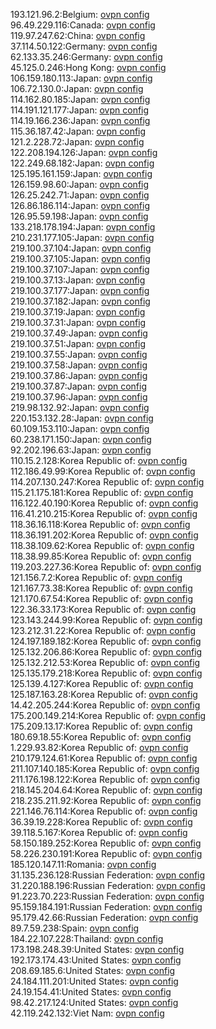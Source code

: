 193.121.96.2:Belgium: [ovpn config](vpn/193_121_96_2.ovpn)  
96.49.229.116:Canada: [ovpn config](vpn/96_49_229_116.ovpn)  
119.97.247.62:China: [ovpn config](vpn/119_97_247_62.ovpn)  
37.114.50.122:Germany: [ovpn config](vpn/37_114_50_122.ovpn)  
62.133.35.246:Germany: [ovpn config](vpn/62_133_35_246.ovpn)  
45.125.0.246:Hong Kong: [ovpn config](vpn/45_125_0_246.ovpn)  
106.159.180.113:Japan: [ovpn config](vpn/106_159_180_113.ovpn)  
106.72.130.0:Japan: [ovpn config](vpn/106_72_130_0.ovpn)  
114.162.80.185:Japan: [ovpn config](vpn/114_162_80_185.ovpn)  
114.191.121.177:Japan: [ovpn config](vpn/114_191_121_177.ovpn)  
114.19.166.236:Japan: [ovpn config](vpn/114_19_166_236.ovpn)  
115.36.187.42:Japan: [ovpn config](vpn/115_36_187_42.ovpn)  
121.2.228.72:Japan: [ovpn config](vpn/121_2_228_72.ovpn)  
122.208.194.126:Japan: [ovpn config](vpn/122_208_194_126.ovpn)  
122.249.68.182:Japan: [ovpn config](vpn/122_249_68_182.ovpn)  
125.195.161.159:Japan: [ovpn config](vpn/125_195_161_159.ovpn)  
126.159.98.60:Japan: [ovpn config](vpn/126_159_98_60.ovpn)  
126.25.242.71:Japan: [ovpn config](vpn/126_25_242_71.ovpn)  
126.86.186.114:Japan: [ovpn config](vpn/126_86_186_114.ovpn)  
126.95.59.198:Japan: [ovpn config](vpn/126_95_59_198.ovpn)  
133.218.178.194:Japan: [ovpn config](vpn/133_218_178_194.ovpn)  
210.231.177.105:Japan: [ovpn config](vpn/210_231_177_105.ovpn)  
219.100.37.104:Japan: [ovpn config](vpn/219_100_37_104.ovpn)  
219.100.37.105:Japan: [ovpn config](vpn/219_100_37_105.ovpn)  
219.100.37.107:Japan: [ovpn config](vpn/219_100_37_107.ovpn)  
219.100.37.13:Japan: [ovpn config](vpn/219_100_37_13.ovpn)  
219.100.37.177:Japan: [ovpn config](vpn/219_100_37_177.ovpn)  
219.100.37.182:Japan: [ovpn config](vpn/219_100_37_182.ovpn)  
219.100.37.19:Japan: [ovpn config](vpn/219_100_37_19.ovpn)  
219.100.37.31:Japan: [ovpn config](vpn/219_100_37_31.ovpn)  
219.100.37.49:Japan: [ovpn config](vpn/219_100_37_49.ovpn)  
219.100.37.51:Japan: [ovpn config](vpn/219_100_37_51.ovpn)  
219.100.37.55:Japan: [ovpn config](vpn/219_100_37_55.ovpn)  
219.100.37.58:Japan: [ovpn config](vpn/219_100_37_58.ovpn)  
219.100.37.86:Japan: [ovpn config](vpn/219_100_37_86.ovpn)  
219.100.37.87:Japan: [ovpn config](vpn/219_100_37_87.ovpn)  
219.100.37.96:Japan: [ovpn config](vpn/219_100_37_96.ovpn)  
219.98.132.92:Japan: [ovpn config](vpn/219_98_132_92.ovpn)  
220.153.132.28:Japan: [ovpn config](vpn/220_153_132_28.ovpn)  
60.109.153.110:Japan: [ovpn config](vpn/60_109_153_110.ovpn)  
60.238.171.150:Japan: [ovpn config](vpn/60_238_171_150.ovpn)  
92.202.196.63:Japan: [ovpn config](vpn/92_202_196_63.ovpn)  
110.15.2.128:Korea Republic of: [ovpn config](vpn/110_15_2_128.ovpn)  
112.186.49.99:Korea Republic of: [ovpn config](vpn/112_186_49_99.ovpn)  
114.207.130.247:Korea Republic of: [ovpn config](vpn/114_207_130_247.ovpn)  
115.21.175.181:Korea Republic of: [ovpn config](vpn/115_21_175_181.ovpn)  
116.122.40.190:Korea Republic of: [ovpn config](vpn/116_122_40_190.ovpn)  
116.41.210.215:Korea Republic of: [ovpn config](vpn/116_41_210_215.ovpn)  
118.36.16.118:Korea Republic of: [ovpn config](vpn/118_36_16_118.ovpn)  
118.36.191.202:Korea Republic of: [ovpn config](vpn/118_36_191_202.ovpn)  
118.38.109.62:Korea Republic of: [ovpn config](vpn/118_38_109_62.ovpn)  
118.38.99.85:Korea Republic of: [ovpn config](vpn/118_38_99_85.ovpn)  
119.203.227.36:Korea Republic of: [ovpn config](vpn/119_203_227_36.ovpn)  
121.156.7.2:Korea Republic of: [ovpn config](vpn/121_156_7_2.ovpn)  
121.167.73.38:Korea Republic of: [ovpn config](vpn/121_167_73_38.ovpn)  
121.170.67.54:Korea Republic of: [ovpn config](vpn/121_170_67_54.ovpn)  
122.36.33.173:Korea Republic of: [ovpn config](vpn/122_36_33_173.ovpn)  
123.143.244.99:Korea Republic of: [ovpn config](vpn/123_143_244_99.ovpn)  
123.212.31.22:Korea Republic of: [ovpn config](vpn/123_212_31_22.ovpn)  
124.197.189.182:Korea Republic of: [ovpn config](vpn/124_197_189_182.ovpn)  
125.132.206.86:Korea Republic of: [ovpn config](vpn/125_132_206_86.ovpn)  
125.132.212.53:Korea Republic of: [ovpn config](vpn/125_132_212_53.ovpn)  
125.135.179.218:Korea Republic of: [ovpn config](vpn/125_135_179_218.ovpn)  
125.139.4.127:Korea Republic of: [ovpn config](vpn/125_139_4_127.ovpn)  
125.187.163.28:Korea Republic of: [ovpn config](vpn/125_187_163_28.ovpn)  
14.42.205.244:Korea Republic of: [ovpn config](vpn/14_42_205_244.ovpn)  
175.200.149.214:Korea Republic of: [ovpn config](vpn/175_200_149_214.ovpn)  
175.209.13.17:Korea Republic of: [ovpn config](vpn/175_209_13_17.ovpn)  
180.69.18.55:Korea Republic of: [ovpn config](vpn/180_69_18_55.ovpn)  
1.229.93.82:Korea Republic of: [ovpn config](vpn/1_229_93_82.ovpn)  
210.179.124.61:Korea Republic of: [ovpn config](vpn/210_179_124_61.ovpn)  
211.107.140.185:Korea Republic of: [ovpn config](vpn/211_107_140_185.ovpn)  
211.176.198.122:Korea Republic of: [ovpn config](vpn/211_176_198_122.ovpn)  
218.145.204.64:Korea Republic of: [ovpn config](vpn/218_145_204_64.ovpn)  
218.235.211.92:Korea Republic of: [ovpn config](vpn/218_235_211_92.ovpn)  
221.146.76.114:Korea Republic of: [ovpn config](vpn/221_146_76_114.ovpn)  
36.39.19.228:Korea Republic of: [ovpn config](vpn/36_39_19_228.ovpn)  
39.118.5.167:Korea Republic of: [ovpn config](vpn/39_118_5_167.ovpn)  
58.150.189.252:Korea Republic of: [ovpn config](vpn/58_150_189_252.ovpn)  
58.226.230.191:Korea Republic of: [ovpn config](vpn/58_226_230_191.ovpn)  
185.120.147.11:Romania: [ovpn config](vpn/185_120_147_11.ovpn)  
31.135.236.128:Russian Federation: [ovpn config](vpn/31_135_236_128.ovpn)  
31.220.188.196:Russian Federation: [ovpn config](vpn/31_220_188_196.ovpn)  
91.223.70.223:Russian Federation: [ovpn config](vpn/91_223_70_223.ovpn)  
95.159.184.191:Russian Federation: [ovpn config](vpn/95_159_184_191.ovpn)  
95.179.42.66:Russian Federation: [ovpn config](vpn/95_179_42_66.ovpn)  
89.7.59.238:Spain: [ovpn config](vpn/89_7_59_238.ovpn)  
184.22.107.228:Thailand: [ovpn config](vpn/184_22_107_228.ovpn)  
173.198.248.39:United States: [ovpn config](vpn/173_198_248_39.ovpn)  
192.173.174.43:United States: [ovpn config](vpn/192_173_174_43.ovpn)  
208.69.185.6:United States: [ovpn config](vpn/208_69_185_6.ovpn)  
24.184.111.201:United States: [ovpn config](vpn/24_184_111_201.ovpn)  
24.19.154.41:United States: [ovpn config](vpn/24_19_154_41.ovpn)  
98.42.217.124:United States: [ovpn config](vpn/98_42_217_124.ovpn)  
42.119.242.132:Viet Nam: [ovpn config](vpn/42_119_242_132.ovpn)  
